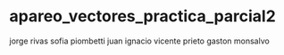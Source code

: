 # apareo_vectores_practica_parcial2

jorge rivas
sofia piombetti 
juan ignacio vicente prieto 
gaston monsalvo